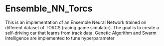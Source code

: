 # Ensemble_NN_Torcs
This is an implementation of an Ensemble Neural Network trained on different dataset of TORCS (racing game simulator).
The goal is to create a self-driving car that learns from track data. Genetic Algorithm and Swarm Intelligence are implemented to tune hyperparameter
